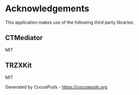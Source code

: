 # Acknowledgements
This application makes use of the following third party libraries:

## CTMediator

MIT


## TRZXKit

MIT

Generated by CocoaPods - https://cocoapods.org
